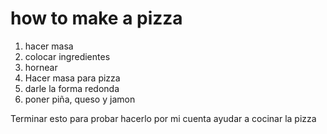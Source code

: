 
# how to make a pizza

1. hacer masa
2. colocar ingredientes
3. hornear
1. Hacer masa para pizza
2. darle la forma redonda
3. poner piña, queso y jamon

Terminar esto para probar hacerlo por mi cuenta
ayudar a cocinar la pizza